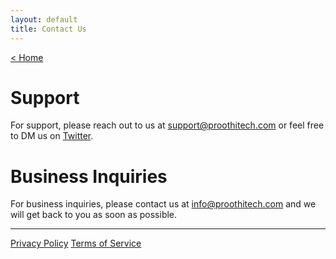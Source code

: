 ```yaml
---
layout: default
title: Contact Us
---
```


[< Home](./)

# Support
For support, please reach out to us at [support@proothitech.com](mailto:support@proothitech.com) or feel free to DM us on [Twitter](http://twitter.com/benproothi).

# Business Inquiries
For business inquiries, please contact us at [info@proothitech.com](mailto:info@proothitech.com) and we will get back to you as soon as possible.

* * *

[Privacy Policy](./privacypolicy.html)
[Terms of Service](./termsofservice.html)

